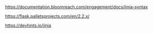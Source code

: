 
https://documentation.bloomreach.com/engagement/docs/jinja-syntax

https://flask.palletsprojects.com/en/2.2.x/

https://devhints.io/jinja